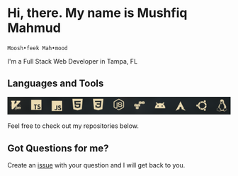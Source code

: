 # Hi, there. My name is Mushfiq Mahmud
`Moosh•feek Mah•mood`

I'm a Full Stack Web Developer in Tampa, FL

## Languages and Tools
<img src="./images/technologies.png">

Feel free to check out my repositories below.

## Got Questions for me?
Create an [issue](https://github.com/mushfiq814/mushfiq814/issues/new/) with your question and I will get back to you.
